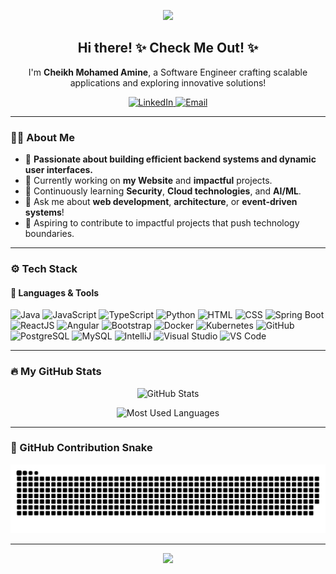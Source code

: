 <!-- Header -->
<p align="center">
  <img src="https://capsule-render.vercel.app/api?type=waving&color=gradient&gradientColors=0077B6,00B4D8,90E0EF&height=150&section=header&text=Welcome%20to%20My%20GitHub!&fontSize=40&fontAlignY=30&fontColor=white"/>
</p>


<!-- Introduction -->
<h2 align="center">Hi there! ✨ Check Me Out! ✨</h2>
<p align="center">
  I'm <strong>Cheikh Mohamed Amine</strong>, a Software Engineer crafting scalable applications and exploring innovative solutions!
</p>

<!-- Social Links -->
<p align="center">
  <a href="https://www.linkedin.com/in/mohamed-amine-cheikh" target="_blank">
    <img src="https://img.shields.io/badge/LinkedIn-0077B5?style=for-the-badge&logo=linkedin&logoColor=white" alt="LinkedIn">
  </a>
  <a href="mailto:medaminecheikhjob@gmail.com">
    <img src="https://img.shields.io/badge/Email-D14836?style=for-the-badge&logo=gmail&logoColor=white" alt="Email">
  </a>
</p>

---

<!-- About Me -->
### 🧑‍💻 About Me

- 🌟 **Passionate about building efficient backend systems and dynamic user interfaces.**
- 🔭 Currently working on **my Website** and **impactful** projects.
- 🌱 Continuously learning **Security**, **Cloud technologies**, and **AI/ML**.
- 💬 Ask me about **web development**, **architecture**, or **event-driven systems**!
- 🚀 Aspiring to contribute to impactful projects that push technology boundaries.

---

<!-- Skills Section -->
### ⚙️ Tech Stack

#### 🚀 Languages & Tools
<p align="left">
  <!-- Languages -->
  <img src="https://cdn.jsdelivr.net/gh/devicons/devicon/icons/java/java-original.svg" alt="Java" width="50" height="50"/>
  <img src="https://cdn.jsdelivr.net/gh/devicons/devicon/icons/javascript/javascript-original.svg" alt="JavaScript" width="50" height="50"/>
  <img src="https://cdn.jsdelivr.net/gh/devicons/devicon/icons/typescript/typescript-original.svg" alt="TypeScript" width="50" height="50"/>
  <img src="https://cdn.jsdelivr.net/gh/devicons/devicon/icons/python/python-original.svg" alt="Python" width="50" height="50"/>
  <img src="https://cdn.jsdelivr.net/gh/devicons/devicon/icons/html5/html5-original.svg" alt="HTML" width="50" height="50"/>
  <img src="https://cdn.jsdelivr.net/gh/devicons/devicon/icons/css3/css3-original.svg" alt="CSS" width="50" height="50"/>
  
  <!-- Frameworks -->
  <img src="https://cdn.jsdelivr.net/gh/devicons/devicon/icons/spring/spring-original.svg" alt="Spring Boot" width="50" height="50"/>
  <img src="https://cdn.jsdelivr.net/gh/devicons/devicon/icons/react/react-original.svg" alt="ReactJS" width="50" height="50"/>
  <img src="https://cdn.jsdelivr.net/gh/devicons/devicon/icons/angularjs/angularjs-original.svg" alt="Angular" width="50" height="50"/>
  <img src="https://cdn.jsdelivr.net/gh/devicons/devicon/icons/bootstrap/bootstrap-original.svg" alt="Bootstrap" width="50" height="50"/>

  <!-- Tools -->
  <img src="https://cdn.jsdelivr.net/gh/devicons/devicon/icons/docker/docker-original.svg" alt="Docker" width="50" height="50"/>
  <img src="https://cdn.jsdelivr.net/gh/devicons/devicon/icons/kubernetes/kubernetes-plain.svg" alt="Kubernetes" width="50" height="50"/>
  <img src="https://cdn.jsdelivr.net/gh/devicons/devicon/icons/github/github-original.svg" alt="GitHub" width="50" height="50"/>
  <img src="https://cdn.jsdelivr.net/gh/devicons/devicon/icons/postgresql/postgresql-original.svg" alt="PostgreSQL" width="50" height="50"/>
  <img src="https://cdn.jsdelivr.net/gh/devicons/devicon/icons/mysql/mysql-original.svg" alt="MySQL" width="50" height="50"/>

  <!-- IDEs -->
  <img src="https://cdn.jsdelivr.net/gh/devicons/devicon/icons/intellij/intellij-original.svg" alt="IntelliJ" width="50" height="50"/>
  <img src="https://cdn.jsdelivr.net/gh/devicons/devicon/icons/visualstudio/visualstudio-plain.svg" alt="Visual Studio" width="50" height="50"/>
  <img src="https://cdn.jsdelivr.net/gh/devicons/devicon/icons/vscode/vscode-original.svg" alt="VS Code" width="50" height="50"/>
</p>

---

<!-- Animations -->
### 🔥 My GitHub Stats
<p align="center">
  <img src="https://github-readme-stats.vercel.app/api?username=medaminecheikh&show_icons=true&theme=radical" alt="GitHub Stats"/>
</p>

<p align="center">
  <img src="https://github-readme-stats.vercel.app/api/top-langs/?username=medaminecheikh&layout=compact&theme=radical" alt="Most Used Languages"/>
</p>


---

### 🐍 GitHub Contribution Snake


 ![snake_gif](https://github.com/medaminecheikh/medaminecheikh/blob/output/github-snake-dark.svg)



---

<!-- Footer -->
<p align="center">
  <img src="https://capsule-render.vercel.app/api?section=footer&type=waving&color=gradient&height=100"/>
</p>
